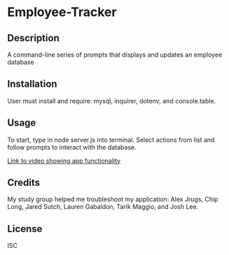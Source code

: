 # Employee-Tracker

## Description

A command-line series of prompts that displays and updates an employee database

## Installation

User must install and require: mysql, inquirer, dotenv, and console.table.

## Usage

To start, type in node server.js into terminal. Select actions from list and follow prompts to interact with the database.

[Link to video showing app functionality](https://drive.google.com/file/d/1Fz9dqaype35FNJLC7A8aOQuWARKMznBy/view?usp=sharing)

## Credits

My study group helped me troubleshoot my application: Alex Jrugs, Chip Long, Jared Sutch, Lauren Gabaldon, Tarik Maggio, and Josh Lee.

## License

ISC

